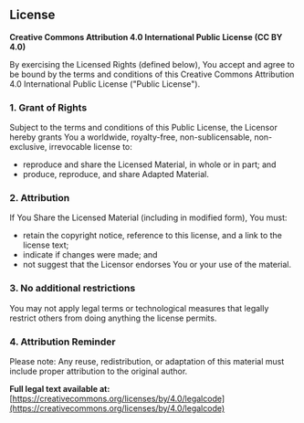 ## License

**Creative Commons Attribution 4.0 International Public License (CC BY 4.0)**

By exercising the Licensed Rights (defined below), You accept and agree to be bound by the terms and conditions of this Creative Commons Attribution 4.0 International Public License ("Public License").

### 1. Grant of Rights  
Subject to the terms and conditions of this Public License, the Licensor hereby grants You a worldwide, royalty-free, non-sublicensable, non-exclusive, irrevocable license to:

- reproduce and share the Licensed Material, in whole or in part; and  
- produce, reproduce, and share Adapted Material.

### 2. Attribution  
If You Share the Licensed Material (including in modified form), You must:

- retain the copyright notice, reference to this license, and a link to the license text;  
- indicate if changes were made; and  
- not suggest that the Licensor endorses You or your use of the material.

### 3. No additional restrictions  
You may not apply legal terms or technological measures that legally restrict others from doing anything the license permits.

### 4. Attribution Reminder  
Please note: Any reuse, redistribution, or adaptation of this material must include proper attribution to the original author.

**Full legal text available at:**  
[https://creativecommons.org/licenses/by/4.0/legalcode](https://creativecommons.org/licenses/by/4.0/legalcode)
